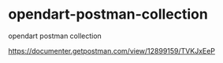 # opendart-postman-collection
opendart postman collection


https://documenter.getpostman.com/view/12899159/TVKJxEeP

